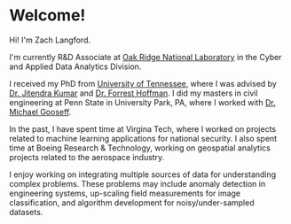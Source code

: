 # Welcome!

Hi! I'm Zach Langford. 

I'm currently R&D Associate at [Oak Ridge National Laboratory](https://www.ornl.gov)   in the Cyber and Applied Data Analytics Division. 

I received my PhD from [University of Tennessee](https://bredesencenter.utk.edu), where I was advised by [Dr. Jitendra Kumar](https://climatemodeling.org/~jkumar/) and [Dr. Forrest Hoffman](https://climatemodeling.org/~forrest/). I did my masters in civil engineering at Penn State in University Park, PA, where I worked with [Dr. Michael Gooseff](http://goosefflab.weebly.com/).

In the past, I have spent time at Virgina Tech, where I worked on projects related to machine learning applications for national security. I also spent time at Boeing Research & Technology, working on geospatial analytics projects related to the aerospace industry.

I enjoy working on integrating multiple sources of data for understanding complex problems. These problems may include anomaly detection in engineering systems, up-scaling field measurements for image classification, and algorithm development for noisy/under-sampled datasets.